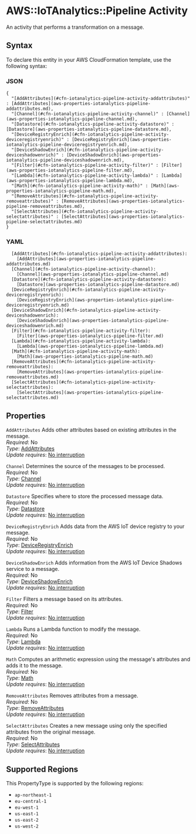 # AWS::IoTAnalytics::Pipeline Activity<a name="aws-properties-iotanalytics-pipeline-activity"></a>

An activity that performs a transformation on a message\.

## Syntax<a name="aws-properties-iotanalytics-pipeline-activity-syntax"></a>

To declare this entity in your AWS CloudFormation template, use the following syntax:

### JSON<a name="aws-properties-iotanalytics-pipeline-activity-syntax.json"></a>

```
{
  "[AddAttributes](#cfn-iotanalytics-pipeline-activity-addattributes)" : [AddAttributes](aws-properties-iotanalytics-pipeline-addattributes.md),
  "[Channel](#cfn-iotanalytics-pipeline-activity-channel)" : [Channel](aws-properties-iotanalytics-pipeline-channel.md),
  "[Datastore](#cfn-iotanalytics-pipeline-activity-datastore)" : [Datastore](aws-properties-iotanalytics-pipeline-datastore.md),
  "[DeviceRegistryEnrich](#cfn-iotanalytics-pipeline-activity-deviceregistryenrich)" : [DeviceRegistryEnrich](aws-properties-iotanalytics-pipeline-deviceregistryenrich.md),
  "[DeviceShadowEnrich](#cfn-iotanalytics-pipeline-activity-deviceshadowenrich)" : [DeviceShadowEnrich](aws-properties-iotanalytics-pipeline-deviceshadowenrich.md),
  "[Filter](#cfn-iotanalytics-pipeline-activity-filter)" : [Filter](aws-properties-iotanalytics-pipeline-filter.md),
  "[Lambda](#cfn-iotanalytics-pipeline-activity-lambda)" : [Lambda](aws-properties-iotanalytics-pipeline-lambda.md),
  "[Math](#cfn-iotanalytics-pipeline-activity-math)" : [Math](aws-properties-iotanalytics-pipeline-math.md),
  "[RemoveAttributes](#cfn-iotanalytics-pipeline-activity-removeattributes)" : [RemoveAttributes](aws-properties-iotanalytics-pipeline-removeattributes.md),
  "[SelectAttributes](#cfn-iotanalytics-pipeline-activity-selectattributes)" : [SelectAttributes](aws-properties-iotanalytics-pipeline-selectattributes.md)
}
```

### YAML<a name="aws-properties-iotanalytics-pipeline-activity-syntax.yaml"></a>

```
  [AddAttributes](#cfn-iotanalytics-pipeline-activity-addattributes): 
    [AddAttributes](aws-properties-iotanalytics-pipeline-addattributes.md)
  [Channel](#cfn-iotanalytics-pipeline-activity-channel): 
    [Channel](aws-properties-iotanalytics-pipeline-channel.md)
  [Datastore](#cfn-iotanalytics-pipeline-activity-datastore): 
    [Datastore](aws-properties-iotanalytics-pipeline-datastore.md)
  [DeviceRegistryEnrich](#cfn-iotanalytics-pipeline-activity-deviceregistryenrich): 
    [DeviceRegistryEnrich](aws-properties-iotanalytics-pipeline-deviceregistryenrich.md)
  [DeviceShadowEnrich](#cfn-iotanalytics-pipeline-activity-deviceshadowenrich): 
    [DeviceShadowEnrich](aws-properties-iotanalytics-pipeline-deviceshadowenrich.md)
  [Filter](#cfn-iotanalytics-pipeline-activity-filter): 
    [Filter](aws-properties-iotanalytics-pipeline-filter.md)
  [Lambda](#cfn-iotanalytics-pipeline-activity-lambda): 
    [Lambda](aws-properties-iotanalytics-pipeline-lambda.md)
  [Math](#cfn-iotanalytics-pipeline-activity-math): 
    [Math](aws-properties-iotanalytics-pipeline-math.md)
  [RemoveAttributes](#cfn-iotanalytics-pipeline-activity-removeattributes): 
    [RemoveAttributes](aws-properties-iotanalytics-pipeline-removeattributes.md)
  [SelectAttributes](#cfn-iotanalytics-pipeline-activity-selectattributes): 
    [SelectAttributes](aws-properties-iotanalytics-pipeline-selectattributes.md)
```

## Properties<a name="aws-properties-iotanalytics-pipeline-activity-properties"></a>

`AddAttributes`  <a name="cfn-iotanalytics-pipeline-activity-addattributes"></a>
Adds other attributes based on existing attributes in the message\.  
*Required*: No  
*Type*: [AddAttributes](aws-properties-iotanalytics-pipeline-addattributes.md)  
*Update requires*: [No interruption](https://docs.aws.amazon.com/AWSCloudFormation/latest/UserGuide/using-cfn-updating-stacks-update-behaviors.html#update-no-interrupt)

`Channel`  <a name="cfn-iotanalytics-pipeline-activity-channel"></a>
Determines the source of the messages to be processed\.  
*Required*: No  
*Type*: [Channel](aws-properties-iotanalytics-pipeline-channel.md)  
*Update requires*: [No interruption](https://docs.aws.amazon.com/AWSCloudFormation/latest/UserGuide/using-cfn-updating-stacks-update-behaviors.html#update-no-interrupt)

`Datastore`  <a name="cfn-iotanalytics-pipeline-activity-datastore"></a>
Specifies where to store the processed message data\.  
*Required*: No  
*Type*: [Datastore](aws-properties-iotanalytics-pipeline-datastore.md)  
*Update requires*: [No interruption](https://docs.aws.amazon.com/AWSCloudFormation/latest/UserGuide/using-cfn-updating-stacks-update-behaviors.html#update-no-interrupt)

`DeviceRegistryEnrich`  <a name="cfn-iotanalytics-pipeline-activity-deviceregistryenrich"></a>
Adds data from the AWS IoT device registry to your message\.  
*Required*: No  
*Type*: [DeviceRegistryEnrich](aws-properties-iotanalytics-pipeline-deviceregistryenrich.md)  
*Update requires*: [No interruption](https://docs.aws.amazon.com/AWSCloudFormation/latest/UserGuide/using-cfn-updating-stacks-update-behaviors.html#update-no-interrupt)

`DeviceShadowEnrich`  <a name="cfn-iotanalytics-pipeline-activity-deviceshadowenrich"></a>
Adds information from the AWS IoT Device Shadows service to a message\.  
*Required*: No  
*Type*: [DeviceShadowEnrich](aws-properties-iotanalytics-pipeline-deviceshadowenrich.md)  
*Update requires*: [No interruption](https://docs.aws.amazon.com/AWSCloudFormation/latest/UserGuide/using-cfn-updating-stacks-update-behaviors.html#update-no-interrupt)

`Filter`  <a name="cfn-iotanalytics-pipeline-activity-filter"></a>
Filters a message based on its attributes\.  
*Required*: No  
*Type*: [Filter](aws-properties-iotanalytics-pipeline-filter.md)  
*Update requires*: [No interruption](https://docs.aws.amazon.com/AWSCloudFormation/latest/UserGuide/using-cfn-updating-stacks-update-behaviors.html#update-no-interrupt)

`Lambda`  <a name="cfn-iotanalytics-pipeline-activity-lambda"></a>
Runs a Lambda function to modify the message\.  
*Required*: No  
*Type*: [Lambda](aws-properties-iotanalytics-pipeline-lambda.md)  
*Update requires*: [No interruption](https://docs.aws.amazon.com/AWSCloudFormation/latest/UserGuide/using-cfn-updating-stacks-update-behaviors.html#update-no-interrupt)

`Math`  <a name="cfn-iotanalytics-pipeline-activity-math"></a>
Computes an arithmetic expression using the message's attributes and adds it to the message\.  
*Required*: No  
*Type*: [Math](aws-properties-iotanalytics-pipeline-math.md)  
*Update requires*: [No interruption](https://docs.aws.amazon.com/AWSCloudFormation/latest/UserGuide/using-cfn-updating-stacks-update-behaviors.html#update-no-interrupt)

`RemoveAttributes`  <a name="cfn-iotanalytics-pipeline-activity-removeattributes"></a>
Removes attributes from a message\.  
*Required*: No  
*Type*: [RemoveAttributes](aws-properties-iotanalytics-pipeline-removeattributes.md)  
*Update requires*: [No interruption](https://docs.aws.amazon.com/AWSCloudFormation/latest/UserGuide/using-cfn-updating-stacks-update-behaviors.html#update-no-interrupt)

`SelectAttributes`  <a name="cfn-iotanalytics-pipeline-activity-selectattributes"></a>
Creates a new message using only the specified attributes from the original message\.  
*Required*: No  
*Type*: [SelectAttributes](aws-properties-iotanalytics-pipeline-selectattributes.md)  
*Update requires*: [No interruption](https://docs.aws.amazon.com/AWSCloudFormation/latest/UserGuide/using-cfn-updating-stacks-update-behaviors.html#update-no-interrupt)

## Supported Regions

This PropertyType is supported by the following regions:

- `ap-northeast-1`
- `eu-central-1`
- `eu-west-1`
- `us-east-1`
- `us-east-2`
- `us-west-2`
